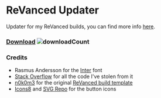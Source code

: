 # ReVanced Updater
Updater for my ReVanced builds, you can find more info [here](https://github.com/LeddaZ/revanced-repo).

### [Download](https://github.com/LeddaZ/ReVancedUpdater/releases/latest) ![downloadCount](https://img.shields.io/github/downloads/LeddaZ/ReVancedUpdater/total?label=Downloads)

### Credits
- Rasmus Andersson for the [Inter](https://fonts.google.com/specimen/Inter) font
- [Stack Overflow](https://stackoverflow.com/) for all the code I've stolen from it
- [n0k0m3](https://github.com/n0k0m3) for the original [ReVanced build template](https://github.com/n0k0m3/revanced-build-template)
- [Icons8](https://icons8.it/) and [SVG Repo](https://www.svgrepo.com/) for the button icons
